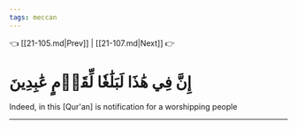 ```yaml
---
tags: meccan
---
```


👈 [[21-105.md|Prev]] | [[21-107.md|Next]] 👉

# إِنَّ فِي هَٰذَا لَبَلَٰغٗا لِّقَوۡمٍ عَٰبِدِينَ

Indeed, in this [Qur'an] is notification for a worshipping people

---

